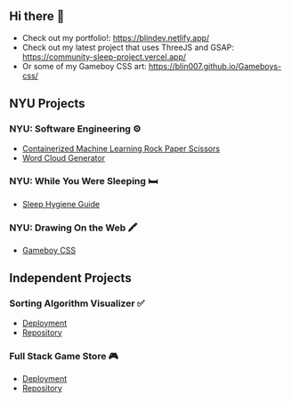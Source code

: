 ## Hi there 👋
- Check out my portfolio!: https://blindev.netlify.app/
- Check out my latest project that uses ThreeJS and GSAP: https://community-sleep-project.vercel.app/
- Or some of my Gameboy CSS art: https://blin007.github.io/Gameboys-css/

## NYU Projects
### NYU: Software Engineering ⚙️
- [Containerized Machine Learning Rock Paper Scissors](https://github.com/blin007/Containerized-Rock-Paper-Scissors-App)
- [Word Cloud Generator](https://github.com/blin007/wordcloud-generator-finalproject)
### NYU: While You Were Sleeping 🛏️
- [Sleep Hygiene Guide](https://community-sleep-project.vercel.app/)
### NYU: Drawing On the Web 🖍️
- [Gameboy CSS](https://blin007.github.io/Gameboys-css/)

## Independent Projects
### Sorting Algorithm Visualizer ✅
- [Deployment](https://blin007.github.io/sorting-algorithm-visualizer/)
- [Repository](https://github.com/blin007/sorting-algorithm-visualizer)
### Full Stack Game Store 🎮
- [Deployment](https://game-store-589e9.web.app/)
- [Repository](https://github.com/blin007/game-store)


<!--
**blin007/blin007** is a ✨ _special_ ✨ repository because its `README.md` (this file) appears on your GitHub profile.

Here are some ideas to get you started:

- 🔭 I’m currently working on ...
- 🌱 I’m currently learning ...
- 👯 I’m looking to collaborate on ...
- 🤔 I’m looking for help with ...
- 💬 Ask me about ...
- 📫 How to reach me: ...
- 😄 Pronouns: ...
- ⚡ Fun fact: ...
-->
